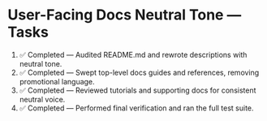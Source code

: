 # User-Facing Docs Neutral Tone — Tasks

1. ✅ Completed — Audited README.md and rewrote descriptions with neutral tone.
2. ✅ Completed — Swept top-level docs guides and references, removing promotional language.
3. ✅ Completed — Reviewed tutorials and supporting docs for consistent neutral voice.
4. ✅ Completed — Performed final verification and ran the full test suite.
